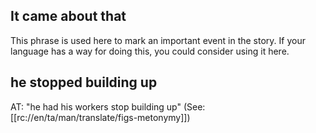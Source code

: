 ## It came about that ##

This phrase is used here to mark an important event in the story. If your language has a way for doing this, you could consider using it here.

## he stopped building up ##

AT: "he had his workers stop building up" (See: [[rc://en/ta/man/translate/figs-metonymy]])